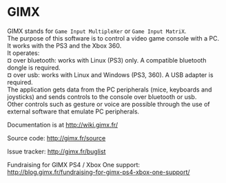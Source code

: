 GIMX
====

GIMX stands for `Game Input MultipleXer` or `Game Input MatriX`.  
The purpose of this software is to control a video game console with a PC.  
It works with the PS3 and the Xbox 360.  
It operates:  
¤ over bluetooth: works with Linux (PS3) only. A compatible bluetooth dongle is required.  
¤ over usb: works with Linux and Windows (PS3, 360). A USB adapter is required.  
The application gets data from the PC peripherals (mice, keyboards and joysticks) and sends controls to the console over bluetooth or usb.  
Other controls such as gesture or voice are possible through the use of external software that emulate PC peripherals.  

Documentation is at http://wiki.gimx.fr/  

Source code: http://gimx.fr/source  

Issue tracker: http://gimx.fr/buglist  

Fundraising for GIMX PS4 / Xbox One support: http://blog.gimx.fr/fundraising-for-gimx-ps4-xbox-one-support/  
